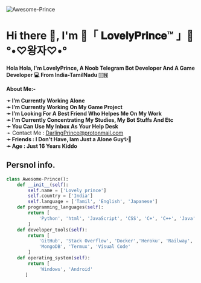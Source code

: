 

![Awesome-Prince](https://user-images.githubusercontent.com/90893568/189415055-81404ad2-1bae-44f7-a7a6-2fbeb7b714d8.gif)
# Hi there 👋, I'm 🖤「 𝐋𝐨𝐯𝐞𝐥𝐲𝐏𝐫𝐢𝐧𝐜𝐞™ 」🖤 °•♡왕자♡•°

<b>Hola Hola, I'm LovelyPrince, A Noob Telegram Bot Developer And A Game Developer 💻 From India-TamilNadu 🇮🇳</b>

 **About Me:-**

**➛ I’m Currently Working Alone**  
**➛ I’m Currently Working On My Game Project**  
**➛ I’m Looking For A Best Friend Who Helpes Me On My Work**      
**➛ I'm Currently Concentrating My Studies, My Bot Stuffs And Etc**        
**➛ You Can Use My Inbox As Your Help Desk**  
  ➛ Contact Me : DarlingPrince@protonmail.com  
**➛ Friends :  I Don't Have, Iam Just a Alone Guy✨🥀**   
**➛ Age : Just 16 Years Kiddo**  


## Persnol info.
```python
class Awesome-Prince():
    def __init__(self):
        self.name = ['Lovely prince']
        self.country = ['India']
        self.language = ['Tamil', 'English', 'Japanese']
    def programming_languages(self):
        return [
            'Python', 'html', 'JavaScript', 'CSS', 'C+', 'C++', 'Java'
        ]
    def developer_tools(self):
        return [
            'GitHub', 'Stack Overflow', 'Docker','Heroku', 'Railway', 'Digital Ocean'
            'MongoDB', 'Termux', 'Visual Code'
        ]
    def operating_system(self):
        return [
            'Windows', 'Android'
       ]
